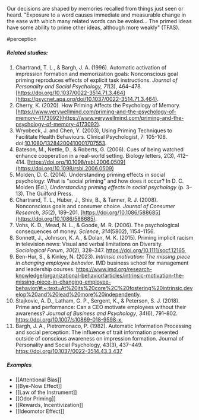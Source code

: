 Our decisions are shaped by memories recalled from things just seen or heard. "Exposure to a word causes immediate and measurable change in the ease with which many related words can be evoked... The primed ideas have some ability to prime other ideas, although more weakly" (TFAS).

#perception 

##### Related studies: 

1. Chartrand, T. L., & Bargh, J. A. (1996). Automatic activation of impression formation and memorization goals: Nonconscious goal priming reproduces effects of explicit task instructions. _Journal of Personality and Social Psychology, 71_(3), 464–478. [https://doi.org/10.1037/0022-3514.71.3.464](https://psycnet.apa.org/doi/10.1037/0022-3514.71.3.464).
2. Cherry, K. (2020). How Priming Affects the Psychology of Memory. [https://www.verywellmind.com/priming-and-the-psychology-of-memory-4173092](https://www.verywellmind.com/priming-and-the-psychology-of-memory-4173092).
3. Wryobeck, J. and Chen, Y. (2003), Using Priming Techniques to Facilitate Health Behaviours. Clinical Psychologist, 7: 105-108. doi:[10.1080/13284200410001707553](https://doi-org.proxy3.library.mcgill.ca/10.1080/13284200410001707553).
4. Bateson, M., Nettle, D., & Roberts, G. (2006). Cues of being watched enhance cooperation in a real-world setting. Biology letters, 2(3), 412–414. [https://doi.org/10.1098/rsbl.2006.0509](https://doi.org/10.1098/rsbl.2006.0509)
5. Molden, D. C. (2014). Understanding priming effects in social psychology: What is "social priming" and how does it occur? In D. C. Molden (Ed.), _Understanding priming effects in social psychology_ (p. 3–13). The Guilford Press.
6. Chartrand, T. L., Huber, J., Shiv, B., & Tanner, R. J. (2008). Nonconscious goals and consumer choice. _Journal of Consumer Research_, _35_(2), 189–201. [https://doi.org/10.1086/588685](https://doi.org/10.1086/588685).
7. Vohs, K. D., Mead, N. L., & Goode, M. R. (2006). The psychological consequences of money. _Science_, _314_(5802), 1154–1156.
8. Sonnett, J., Johnson, K. A., & Dolan, M. K. (2015). Priming implicit racism in television news: Visual and verbal limitations on Diversity. _Sociological Forum_, _30_(2), 328–347. https://doi.org/10.1111/socf.12165 
9. Ben-Hur, S., & Kinley, N. (2023). _Intrinsic motivation: The missing piece in changing employee behavior_. IMD business school for management and leadership courses. https://www.imd.org/research-knowledge/organizational-behavior/articles/intrinsic-motivation-the-missing-piece-in-changing-employee-behavior/#:~:text=At%20its%20core%2C%20fostering%20intrinsic,develop%20and%20lead%20more%20independently.
10. Stajkovic, A. D., Latham, G. P., Sergent, K., & Peterson, S. J. (2018). Prime and performance: Can a CEO motivate employees without their awareness? _Journal of Business and Psychology_, _34_(6), 791–802. https://doi.org/10.1007/s10869-018-9598-x 
11. Bargh, J. A., Pietromonaco, P. (1982). Automatic Information Processing and social perception: The influence of trait information presented outside of conscious awareness on impression formation. Journal of Personality and Social Psychology, 43(3), 437–449. https://doi.org/10.1037/0022-3514.43.3.437

##### Examples

- [[Attentional Bias]] 
- [[Bye-Now Effect]] 
- [[Law of the Instrument]] 
- [[Odor Priming]] 
- [[Rewards, Incentivization]] 
- [[Ideomotor Effect]] 